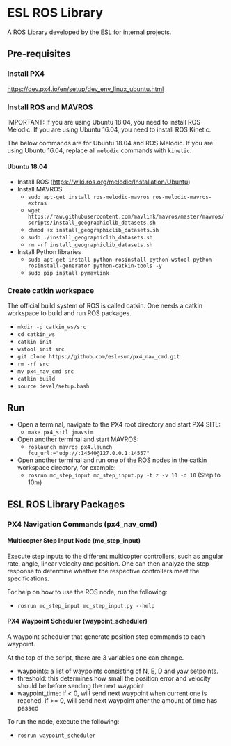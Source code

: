 # ESL ROS Library
A ROS Library developed by the ESL for internal projects.

## Pre-requisites

### Install PX4

https://dev.px4.io/en/setup/dev_env_linux_ubuntu.html

### Install ROS and MAVROS

IMPORTANT: If you are using Ubuntu 18.04, you need to install ROS Melodic. If you are using Ubuntu 16.04, you need to install ROS Kinetic.

The below commands are for Ubuntu 18.04 and ROS Melodic. If you are using Ubuntu 16.04, replace all `melodic` commands with `kinetic`.

#### Ubuntu 18.04

- Install ROS (https://wiki.ros.org/melodic/Installation/Ubuntu)
- Install MAVROS
  - `sudo apt-get install ros-melodic-mavros ros-melodic-mavros-extras`
  - `wget https://raw.githubusercontent.com/mavlink/mavros/master/mavros/scripts/install_geographiclib_datasets.sh`
  - `chmod +x install_geographiclib_datasets.sh`
  - `sudo ./install_geographiclib_datasets.sh`
  - `rm -rf install_geographiclib_datasets.sh`
- Install Python libraries
  - `sudo apt-get install python-rosinstall python-wstool python-rosinstall-generator python-catkin-tools -y`
  - `sudo pip install pymavlink`
  
### Create catkin workspace

The official build system of ROS is called catkin. One needs a catkin workspace to build and run ROS packages.

- `mkdir -p catkin_ws/src`
- `cd catkin_ws`
- `catkin init`
- `wstool init src`
- `git clone https://github.com/esl-sun/px4_nav_cmd.git`
- `rm -rf src`
- `mv px4_nav_cmd src`
- `catkin build`
- `source devel/setup.bash`

## Run

- Open a terminal, navigate to the PX4 root directory and start PX4 SITL:
  - `make px4_sitl jmavsim`
- Open another terminal and start MAVROS:
  - `roslaunch mavros px4.launch fcu_url:="udp://:14540@127.0.0.1:14557"`
- Open another terminal and run one of the ROS nodes in the catkin workspace directory, for example:
  - `rosrun mc_step_input mc_step_input.py -t z -v 10 -d 10` (Step to 10m)

## ESL ROS Library Packages

### PX4 Navigation Commands (px4_nav_cmd)

#### Multicopter Step Input Node (mc_step_input)

Execute step inputs to the different multicopter controllers, such as angular rate, angle, linear velocity and position. One can then analyze the step response to determine whether the respective controllers meet the specifications.

For help on how to use the ROS node, run the following:
- `rosrun mc_step_input mc_step_input.py --help`

#### PX4 Waypoint Scheduler (waypoint_scheduler)

A waypoint scheduler that generate position step commands to each waypoint.

At the top of the script, there are 3 variables one can change.
- waypoints: a list of waypoints consisting of N, E, D and yaw setpoints.
- threshold: this determines how small the position error and velocity should be before sending the next waypoint
- waypoint_time: if < 0, will send next waypoint when current one is reached. if >= 0, will send next waypoint after the amount of time has passed

To run the node, execute the following:
- `rosrun waypoint_scheduler`